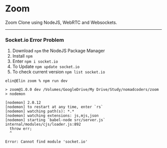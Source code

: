 # Zoom

Zoom Clone using NodeJS, WebRTC and Websockets.

---

### Socket.io Error Problem

1. Download `npm` the NodeJS Package Manager
2. Install `npm`
3. Enter `npm i socket.io`
4. To Update `npm update socket.io`
5. To check current version `npm list socket.io`

```
elin@Elin zoom % npm run dev

> zoom@1.0.0 dev /Volumes/GoogleDrive/My Drive/Study/nomadcoders/zoom
> nodemon

[nodemon] 2.0.12
[nodemon] to restart at any time, enter `rs`
[nodemon] watching path(s): *.*
[nodemon] watching extensions: js,mjs,json
[nodemon] starting `babel-node src/server.js`
internal/modules/cjs/loader.js:892
  throw err;
  ^

Error: Cannot find module 'socket.io'
```